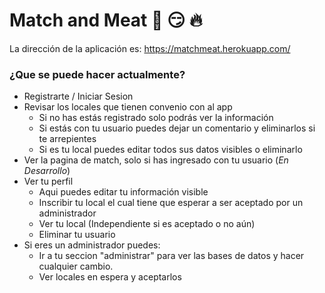 # Match and Meat :curry: :smirk: :fire:

<!-- This README would normally document whatever steps are necessary to get the
application up and running.

Things you may want to cover:

* Ruby version

* System dependencies

* Configuration

* Database creation

* Database initialization

* How to run the test suite

* Services (job queues, cache servers, search engines, etc.)

* Deployment instructions

* ... -->

La dirección de la aplicación es: https://matchmeat.herokuapp.com/

### ¿Que se puede hacer actualmente?
- Registrarte / Iniciar Sesion
- Revisar los locales que tienen convenio con al app
  - Si no has estás registrado solo podrás ver la información
  - Si estás con tu usuario puedes dejar un comentario y eliminarlos si te arrepientes
  - Si es tu local puedes editar todos sus datos visibles o eliminarlo
- Ver la pagina de match, solo si has ingresado con tu usuario (_En Desarrollo_)
- Ver tu perfil
  - Aqui puedes editar tu información visible
  - Inscribir tu local el cual tiene que esperar a ser aceptado por un administrador
  - Ver tu local (Independiente si es aceptado o no aún)
  - Eliminar tu usuario
- Si eres un administrador puedes:
  - Ir a tu seccion "administrar" para ver las bases de datos y hacer cualquier cambio.
  - Ver locales en espera y aceptarlos
